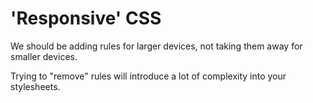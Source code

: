 # 'Responsive' CSS

We should be adding rules for larger devices, not taking them away
for smaller devices.

Trying to "remove" rules will introduce a lot of complexity into your stylesheets.
